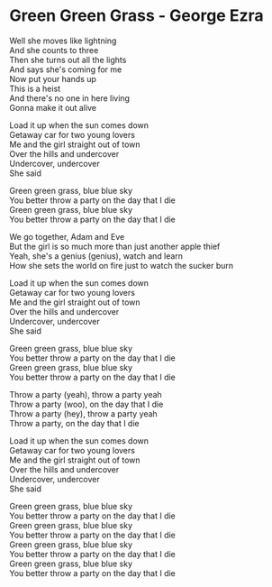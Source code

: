# Green Green Grass - George Ezra

Well she moves like lightning\
And she counts to three\
Then she turns out all the lights\
And says she's coming for me\
Now put your hands up\
This is a heist\
And there's no one in here living\
Gonna make it out alive

Load it up when the sun comes down\
Getaway car for two young lovers\
Me and the girl straight out of town\
Over the hills and undercover\
Undercover, undercover\
She said

Green green grass, blue blue sky\
You better throw a party on the day that I die\
Green green grass, blue blue sky\
You better throw a party on the day that I die

We go together, Adam and Eve\
But the girl is so much more than just another apple thief\
Yeah, she's a genius (genius), watch and learn\
How she sets the world on fire just to watch the sucker burn

Load it up when the sun comes down\
Getaway car for two young lovers\
Me and the girl straight out of town\
Over the hills and undercover\
Undercover, undercover\
She said

Green green grass, blue blue sky\
You better throw a party on the day that I die\
Green green grass, blue blue sky\
You better throw a party on the day that I die

Throw a party (yeah), throw a party yeah\
Throw a party (woo), on the day that I die\
Throw a party (hey), throw a party yeah\
Throw a party, on the day that I die

Load it up when the sun comes down\
Getaway car for two young lovers\
Me and the girl straight out of town\
Over the hills and undercover\
Undercover, undercover\
She said

Green green grass, blue blue sky\
You better throw a party on the day that I die\
Green green grass, blue blue sky\
You better throw a party on the day that I die\
Green green grass, blue blue sky\
You better throw a party on the day that I die\
Green green grass, blue blue sky\
You better throw a party on the day that I die